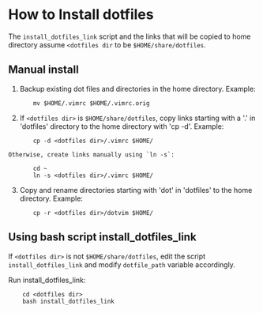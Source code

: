 # How to Install dotfiles
The `install_dotfiles_link` script and the links that will be copied to home
directory assume `<dotfiles dir` to be `$HOME/share/dotfiles`.

## Manual install
  1. Backup existing dot files and directories in the home directory. Example:
```
       mv $HOME/.vimrc $HOME/.vimrc.orig
```

  2. If `<dotfiles dir>` is `$HOME/share/dotfiles`, copy links starting with
     a '.' in 'dotfiles' directory to the home directory with 'cp -d'. Example:
```
       cp -d <dotfiles dir>/.vimrc $HOME/
```
    Otherwise, create links manually using `ln -s`:
```
       cd ~
       ln -s <dotfiles dir>/.vimrc $HOME/
```

  3. Copy and rename directories starting with 'dot' in 'dotfiles' to the home
     directory. Example:
```
       cp -r <dotfiles dir>/dotvim $HOME/
```

## Using bash script install_dotfiles_link

If `<dotfiles dir>` is not `$HOME/share/dotfiles`, edit the script `install_dotfiles_link` and modify `dotfile_path` variable accordingly.

Run install_dotfiles_link:
```
    cd <dotfiles dir>
    bash install_dotfiles_link
```
